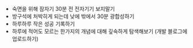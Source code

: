 - 숙면을 위해 잠자기 30분 전 전자기기 보지말기
- 방구석에 처박히게 되는데 낮에 밖에서 30분 광합성하기
- 하루하루 작은 성공 기록하기
- 하루에 적어도 모르는 한가지의 개념에 대해 깊숙하게 탐색해보기 (개발 블로그에 업로드하기)
